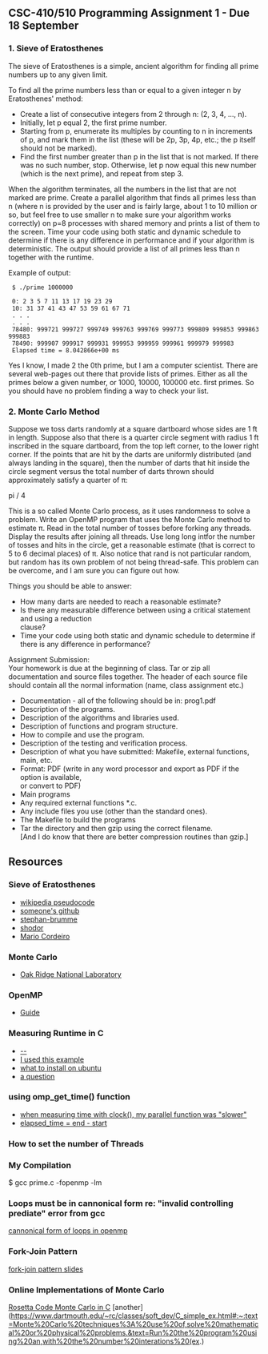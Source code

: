 ## CSC-410/510 Programming Assignment 1 - Due 18 September

### 1. Sieve of Eratosthenes

The sieve of Eratosthenes is a simple, ancient algorithm for finding all prime numbers up to any
given limit. 

To find all the prime numbers less than or equal to a given integer n by Eratosthenes' method: <br>

+ Create a list of consecutive integers from 2 through n: (2, 3, 4, ..., n).  <br>
+ Initially, let p equal 2, the first prime number.  <br>
+ Starting from p, enumerate its multiples by counting to n in increments of p, and mark them
in the list (these will be 2p, 3p, 4p, etc.; the p itself should not be marked).<br>
+ Find the first number greater than p in the list that is not marked. If there was no such
number, stop. Otherwise, let p now equal this new number (which is the next prime), and
repeat from step 3.  <br>

When the algorithm terminates, all the numbers in the list that are not marked are prime.
Create a parallel algorithm that finds all primes less than n (where n is provided by the user and
is fairly large, about 1 to 10 million or so, but feel free to use smaller n to make sure your algorithm
works correctly) on p=8 processes with shared memory and prints a list of them to the screen. Time
your code using both static and dynamic schedule to determine if there is any difference in
performance and if your algorithm is deterministic. The output should provide a list of all primes
less than n together with the runtime.

Example of output:  <br>

     $ ./prime 1000000  

     0: 2 3 5 7 11 13 17 19 23 29  
     10: 31 37 41 43 47 53 59 61 67 71  
     . . .  
     . . .  
     78480: 999721 999727 999749 999763 999769 999773 999809 999853 999863 999883  
     78490: 999907 999917 999931 999953 999959 999961 999979 999983  
     Elapsed time = 8.042866e+00 ms  

Yes I know, I made 2 the 0th prime, but I am a computer scientist. There are several web-pages
out there that provide lists of primes. Either as all the primes below a given number, or 1000, 10000,
100000 etc. first primes. So you should have no problem finding a way to check your list.   <br>

### 2. Monte Carlo Method 

Suppose we toss darts randomly at a square dartboard whose sides are 1 ft in length. Suppose also
that there is a quarter circle segment with radius 1 ft inscribed in the square dartboard, from the top
left corner, to the lower right corner. If the points that are hit by the darts are uniformly distributed
(and always landing in the square), then the number of darts that hit inside the circle segment versus
the total number of darts thrown should approximately satisfy a quarter of π:  <br>
  
pi / 4  <br>
  
This is a so called Monte Carlo process, as it uses randomness to solve a problem.
Write an OpenMP program that uses the Monte Carlo method to estimate π. Read in the total
number of tosses before forking any threads. Display the results after joining all threads. Use long
long intfor the number of tosses and hits in the circle, get a reasonable estimate (that is correct to 5 to
6 decimal places) of π. Also notice that rand is not particular random, but random has its own
problem of not being thread-safe. This problem can be overcome, and I am sure you can figure out how.
  
Things you should be able to answer:  <br>
+ How many darts are needed to reach a reasonable estimate?  <br>
+ Is there any measurable difference between using a critical statement and using a reduction  
clause?  <br>
+ Time your code using both static and dynamic schedule to determine if there is any
difference in performance?  <br>

Assignment Submission:  <br>
Your homework is due at the beginning of class. Tar or zip all documentation and source files together.
The header of each source file should contain all the normal information (name, class assignment etc.)<br>
+ Documentation - all of the following should be in: prog1.pdf  <br>
+ Description of the programs.  <br>
+ Description of the algorithms and libraries used.  <br>
+ Description of functions and program structure.  <br>
+ How to compile and use the program.  <br>
+ Description of the testing and verification process.  <br>
+ Description of what you have submitted: Makefile, external functions, main, etc.  <br>
+ Format: PDF (write in any word processor and export as PDF if the option is available,  <br>
or convert to PDF)
+ Main programs  <br>
+ Any required external functions *.c.  <br>
+ Any include files you use (other than the standard ones).  <br>
+ The Makefile to build the programs  <br>
+ Tar the directory and then gzip using the correct filename.  <br>
[And I do know that there are better compression routines than gzip.]  <br>


## Resources

### Sieve of Eratosthenes

+ [wikipedia pseudocode](https://en.wikipedia.org/wiki/Sieve_of_Eratosthenes#Pseudocode)
+ [someone's github](https://github.com/stbrumme/eratosthenes)
+ [stephan-brumme](https://create.stephan-brumme.com/eratosthenes/)
+ [shodor](http://www.shodor.org/media/content//petascale/materials/UPModules/sieveOfEratosthenes/module_document_pdf.pdf)
+ [Mario Cordeiro](https://mmfcordeiro.files.wordpress.com/2012/10/mmfcordeiro-parallelization-of-the-sieve-of-eratosthenes.pdf)

### Monte Carlo

+ [Oak Ridge National Laboratory](https://www.olcf.ornl.gov/tutorials/monte-carlo-pi/)

### OpenMP 

+ [Guide](https://bisqwit.iki.fi/story/howto/openmp/)

### Measuring Runtime in C

+ [--](https://www.geeksforgeeks.org/how-to-measure-time-taken-by-a-program-in-c/)
+ [I used this example](https://www.geeksforgeeks.org/time-h-header-file-in-c-with-examples/)
+ [what to install on ubuntu](https://medium.com/swlh/openmp-on-ubuntu-1145355eeb2)
+ [a question](https://askubuntu.com/questions/144352/how-can-i-install-openmp-in-ubuntu)

### using omp\_get\_time() function 

+ [when measuring time with clock(), my parallel function was "slower"](https://stackoverflow.com/questions/33828494/basic-openmp-program-runs-slower)
+ [ elapsed_time = end - start ](https://www.openmp.org/spec-html/5.0/openmpsu160.html)


### How to set the number of Threads

### My Compilation

$ gcc prime.c -fopenmp -lm

### Loops must be in cannonical form re: "invalid controlling prediate" error from gcc

[cannonical form of loops in openmp](https://www.openmp.org//wp-content/uploads/OpenMP4.0.0.pdf#G4.1507160)

### Fork-Join Pattern 

[fork-join pattern slides](https://ipcc.cs.uoregon.edu/lectures/lecture-9-fork-join.pdf)

### Online Implementations of Monte Carlo

[Rosetta Code Monte Carlo in C](https://rosettacode.org/wiki/Monte_Carlo_methods#C)
[another](https://www.dartmouth.edu/~rc/classes/soft_dev/C_simple_ex.html#:~:text=Monte%20Carlo%20techniques%3A%20use%20of,solve%20mathematical%20or%20physical%20problems.&text=Run%20the%20program%20using%20an,with%20the%20number%20interations%20(ex.)





















